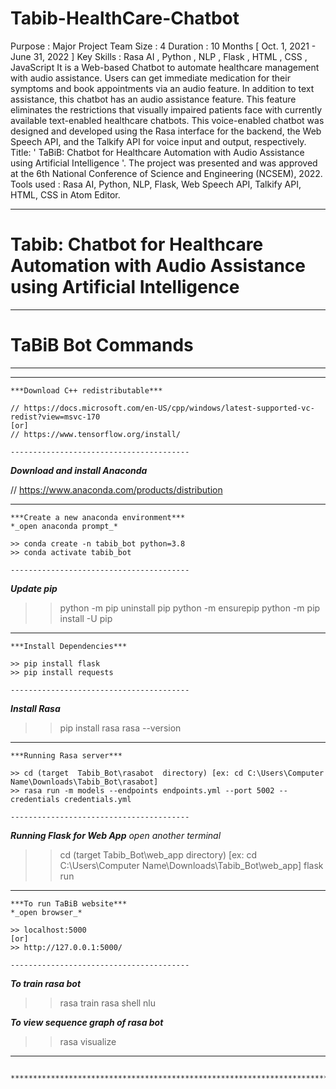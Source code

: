 # Tabib-HealthCare-Chatbot
Purpose : Major Project Team Size : 4 Duration : 10 Months [ Oct. 1, 2021 - June 31, 2022 ] Key Skills : Rasa AI , Python , NLP , Flask , HTML , CSS , JavaScript It is a Web-based Chatbot to automate healthcare management with audio assistance. Users can get immediate medication for their symptoms and book appointments via an audio feature. In addition to text assistance, this chatbot has an audio assistance feature. This feature eliminates the restrictions that visually impaired patients face with currently available text-enabled healthcare chatbots. This voice-enabled chatbot was designed and developed using the Rasa interface for the backend, the Web Speech API, and the Talkify API for voice input and output, respectively. Title: ' TaBiB: Chatbot for Healthcare Automation with Audio Assistance using Artificial Intelligence '. The project was presented and was approved at the 6th National Conference of Science and Engineering (NCSEM), 2022. Tools used : Rasa AI, Python, NLP, Flask, Web Speech API, Talkify API, HTML, CSS in Atom Editor.


****************************************************************************************************
#   Tabib: Chatbot for Healthcare Automation with Audio Assistance using Artificial Intelligence   #
****************************************************************************************************
#   TaBiB Bot Commands   #
**************************

----------------------------------------
````````````````````````````````````````
***Download C++ redistributable***

// https://docs.microsoft.com/en-US/cpp/windows/latest-supported-vc-redist?view=msvc-170
[or]
// https://www.tensorflow.org/install/

----------------------------------------
````````````````````````````````````````
***Download and install Anaconda***

// https://www.anaconda.com/products/distribution

----------------------------------------
````````````````````````````````````````
***Create a new anaconda environment***
*_open anaconda prompt_*

>> conda create -n tabib_bot python=3.8
>> conda activate tabib_bot

----------------------------------------
````````````````````````````````````````
***Update pip***

>> python -m pip uninstall pip
>> python -m ensurepip
>> python -m pip install -U pip

----------------------------------------
````````````````````````````````````````
***Install Dependencies***

>> pip install flask
>> pip install requests

----------------------------------------
````````````````````````````````````````
***Install Rasa***

>> pip install rasa
>> rasa --version

----------------------------------------
````````````````````````````````````````
***Running Rasa server***

>> cd (target  Tabib_Bot\rasabot  directory) [ex: cd C:\Users\Computer Name\Downloads\Tabib_Bot\rasabot]
>> rasa run -m models --endpoints endpoints.yml --port 5002 --credentials credentials.yml

----------------------------------------
````````````````````````````````````````
***Running Flask for Web App***
*_open another terminal_*

>> cd (target  Tabib_Bot\web_app  directory) [ex: cd C:\Users\Computer Name\Downloads\Tabib_Bot\web_app]
>> flask run

----------------------------------------
````````````````````````````````````````
***To run TaBiB website***
*_open browser_*

>> localhost:5000
[or]
>> http://127.0.0.1:5000/

----------------------------------------
````````````````````````````````````````
***To train rasa bot***

>> rasa train
>> rasa shell nlu

***To view sequence graph of rasa bot***
>> rasa visualize

----------------------------------------
````````````````````````````````````````

****************************************************************************************************
